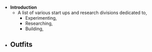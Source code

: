 - **Introduction**
	- A list of various start ups and research divisions dedicated to,
		- Experimenting,
		- Researching,
		- Building,
- Outfits
	-